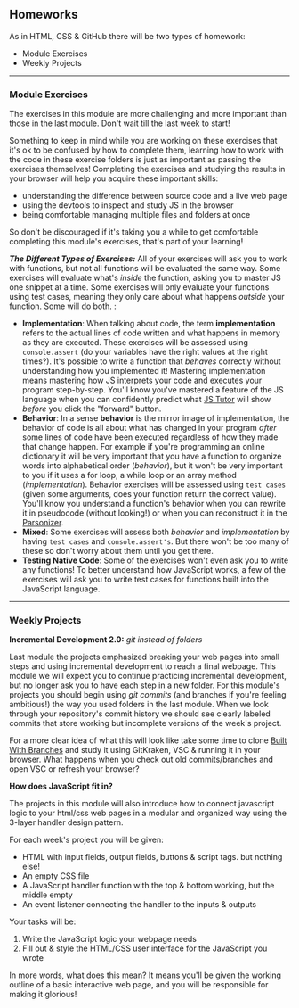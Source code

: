 ## Homeworks

As in HTML, CSS & GitHub there will be two types of homework:
* Module Exercises
* Weekly Projects

---

### Module Exercises

The exercises in this module are more challenging and more important than those in the last module.  Don't wait till the last week to start!

Something to keep in mind while you are working on these exercises that it's ok to be confused by how to complete them, learning how to work with the code in these exercise folders is just as important as passing the exercises themselves!  Completing the exercises and studying the results in your browser will help you acquire these important skills:
* understanding the difference between source code and a live web page
* using the devtools to inspect and study JS in the browser
* being comfortable managing multiple files and folders at once

So don't be discouraged if it's taking you a while to get comfortable completing this module's exercises, that's part of your learning!


__*The Different Types of Exercises:*__
All of your exercises will ask you to work with functions, but not all functions will be evaluated the same way. Some exercises will evaluate what's _inside_ the function, asking you to master JS one snippet at a time.  Some exercises will only evaluate your functions using test cases, meaning they only care about what happens _outside_ your function.  Some will do both. :
* __Implementation__: When talking about code, the term __implementation__ refers to the actual lines of code written and what happens in memory as they are executed. These exercises will be assessed using ```console.assert``` (do your variables have the right values at the right times?). It's possible to write a function that _behaves_ correctly without understanding how you implemented it!  Mastering implementation means mastering how JS interprets your code and executes your program step-by-step.  You'll know you've mastered a feature of the JS language when you can confidently predict what [JS Tutor](http://www.pythontutor.com/live.html#code=&cumulative=false&heapPrimitives=nevernest&mode=display&origin=opt-live.js&py=js&rawInputLstJSON=%5B%5D&textReferences=false) will show _before_ you click the "forward" button.
* __Behavior__: In a sense __behavior__ is the mirror image of implementation, the behavior of code is all about what has changed in your program _after_ some lines of code have been executed regardless of how they made that change happen. For example if you're programming an online dictionary it will be very important that you have a function to organize words into alphabetical order (_behavior_), but it won't be very important to you if it uses a for loop, a while loop or an array method (_implementation_).  Behavior exercises will be assessed using ```test cases``` (given some arguments, does your function return the correct value).  You'll know you understand a function's behavior when you can rewrite it in pseudocode (without looking!) or when you can reconstruct it in the [Parsonizer](https://janke-learning.org/parsonizer/).
* __Mixed__: Some exercises will assess both _behavior_ and _implementation_ by having ```test cases``` and ```console.assert's```.  But there won't be too many of these so don't worry about them until you get there.
* __Testing Native Code__: Some of the exercises won't even ask you to write any functions!  To better understand how JavaScript works, a few of the exercises will ask you to write test cases for functions built into the JavaScript language.


---

### Weekly Projects

__Incremental Development 2.0:__ _git instead of folders_

Last module the projects emphasized breaking your web pages into small steps and using incremental development to reach a final webpage.  This module we will expect you to continue practicing incremental development, but no longer ask you to have each step in a new folder.  For this module's projects you should begin using _git commits_ (and branches if you're feeling ambitious!) the way you used folders in the last module.  When we look through your repository's commit history we should see clearly labeled commits that store working but incomplete versions of the week's project.

For a more clear idea of what this will look like take some time to clone [Built With Branches](https://github.com/hackyourfuturebelgium/built-with-branches) and study it using GitKraken, VSC & running it in your browser.  What happens when you check out old commits/branches and open VSC or refresh your browser?


__How does JavaScript fit in?__

The projects in this module will also introduce how to connect javascript logic to your html/css web pages in a modular and organized way using the 3-layer handler design pattern.

For each week's project you will be given:
* HTML with input fields, output fields, buttons & script tags. but nothing else!
* An empty CSS file
* A JavaScript handler function with the top & bottom working, but the middle empty
* An event listener connecting the handler to the inputs & outputs

Your tasks will be:
1. Write the JavaScript logic your webpage needs
1. Fill out & style the HTML/CSS user interface for the JavaScript you wrote

In more words, what does this mean?  It means you'll be given the working outline of a basic interactive web page, and you will be responsible for making it glorious!
